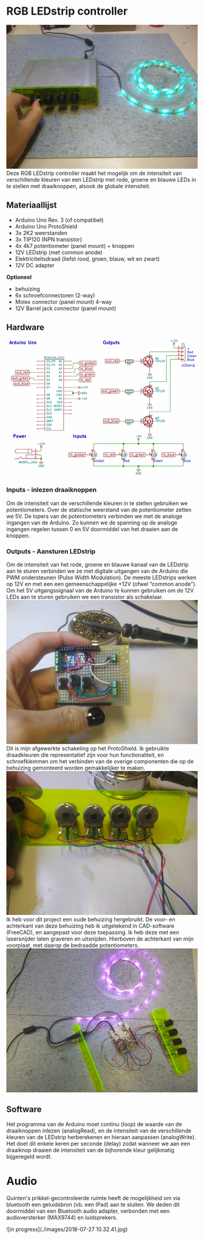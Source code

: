 # RGB LEDstrip controller
![finished product](./images/IMG_20180923_121748184.jpg "Logo Title Text 1")
Deze RGB LEDstrip controller maakt het mogelijk om de intensiteit van verschillende kleuren van een LEDstrip met rode, groene en blauwe LEDs in te stellen met draaiknoppen, alsook de globale intensiteit.
## Materiaallijst
* Arduino Uno Rev. 3 (of compatibel)
* Arduino Uno ProtoShield
* 3x 2K2 weerstanden
* 3x TIP120 (NPN transistor)
* 4x 4k7 potentiometer (panel mount) + knoppen
* 12V LEDstrip (met common anode)
* Elektriciteitsdraad (liefst rood, groen, blauw, wit en zwart)
* 12V DC adapter

**Optioneel**
* behuizing
* 6x schroefconnectoren (2-way)
* Molex connector (panel mount) 4-way
* 12V Barrel jack connector (panel mount)
## Hardware
![elektronisch schema](./images/schema3.png "schema")
### Inputs - inlezen draaiknoppen
Om de intensiteit van de verschillende kleuren in te stellen gebruiken we potentiometers. Over de statische weerstand van de potentiometer zetten we 5V. De lopers van de potentiometers verbinden we met de analoge ingangen van de Arduino. Zo kunnen we de spanning op de analoge ingangen regelen tussen 0 en 5V doormiddel van het draaien aan de knoppen.

### Outputs - Aansturen LEDstrip
Om de intensiteit van het rode, groene en blauwe kanaal van de LEDstrip aan te sturen verbinden we ze met digitale uitgangen van de Arduino die PWM ondersteunen (Pulse Width Modulation). De meeste LEDstrips werken op 12V en met een een gemeenschappelijke +12V (ofwel “common anode”). Om het 5V uitgangssignaal van de Arduino te kunnen gebruiken om de 12V LEDs aan te sturen gebruiken we een transistor als schakelaar.
![finished ProtoShield](./images/IMG_20180923_103533944.jpg "ProtoShield")
Dit is mijn afgewerkte schakeling op het ProtoShield. Ik gebruikte draadkleuren die representatief zijn voor hun functionaliteit, en schroefklemmen om het verbinden van de overige componenten die op de behuizing gemonteerd worden gemakkelijker te maken.
![Frontplate back](./images/IMG_20180923_103556235.jpg "Frontplate back")
Ik heb voor dit project een oude behuizing hergebruikt. De voor- en achterkant van deze behuizing heb ik uitgetekend in CAD-software (FreeCAD), en aangepast voor deze toepassing. Ik heb deze met een lasersnijder laten graveren en uitsnijden. Hierboven de achterkant van mijn voorplaat, met daarop de bedraadde potentiometers.
![finished no enclosure](./images/IMG_20180923_113357060.jpg "no enclosure")
## Software
Het programma van de Arduino moet continu (loop) de waarde van de draaiknoppen inlezen (analogRead), en de intensiteit van de verschillende kleuren van de LEDstrip herberekenen en hieraan aanpassen (analogWrite). Het doet dit enkele keren per seconde (delay) zodat wanneer we aan een draaiknop draaien de intensiteit van de bijhorende kleur gelijkmatig bijgeregeld wordt.

# Audio
Quinten's prikkel-gecontroleerde ruimte heeft de mogelijkheid om via bluetooth een geluidsbron (vb. een IPad) aan te sluiten. We deden dit doormiddel van een Bluetooth audio adapter, verbonden met een audioversterker (MAX9744) en luidsprekers.

![in progress](./images/2018-07-27 10.32.41.jpg)